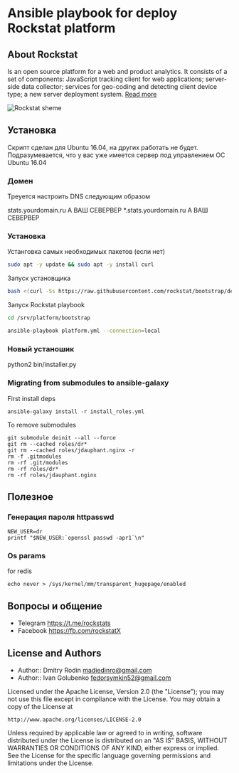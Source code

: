 # Ansible playbook for deploy Rockstat platform

## About Rockstat

Is an open source platform for a web and product analytics. 
It consists of a set of components: JavaScript tracking client for web applications; 
server-side data collector; services for geo-coding and detecting client device type; 
a new server deployment system.
[Read more](https://rockstat.ru/about)

![Rockstat sheme](https://rockstat.ru/media/rockstat_v3_arch.png?3)

## Установка

Скрипт сделан для Ubuntu 16.04, на других работать не будет.
Подразумевается, что у вас уже имеется сервер под управлением OC Ubuntu 16.04

### Домен

Треуется настроить DNS следующим образом 

stats.yourdomain.ru    A  ВАШ СЕВЕРВЕР
*.stats.yourdomain.ru  A  ВАШ СЕВЕРВЕР

### Установка

Устанговка самых необходимых пакетов (если нет)

```bash
sudo apt -y update && sudo apt -y install curl
```

Запуск установщика

```bash
bash <(curl -Ss https://raw.githubusercontent.com/rockstat/bootstrap/dev/bin/runner)
```

Запуск Rockstat playbook

```bash
cd /srv/platform/bootstrap

ansible-playbook platform.yml --connection=local
```


### Новый устаношик

python2 bin/installer.py



### Migrating from submodules to ansible-galaxy

First install deps

    ansible-galaxy install -r install_roles.yml

To remove submodules

    git submodule deinit --all --force
    git rm --cached roles/dr*
    git rm --cached roles/jdauphant.nginx -r
    rm -f .gitmodules
    rm -rf .git/modules
    rm -rf roles/dr*
    rm -rf roles/jdauphant.nginx



## Полезное

### Генерация пароля httpasswd

```
NEW_USER=dr
printf "$NEW_USER:`openssl passwd -apr1`\n"
```
### Os params

for redis

    echo never > /sys/kernel/mm/transparent_hugepage/enabled

## Вопросы и общение

* Telegram https://t.me/rockstats
* Facebook https://fb.com/rockstatX

## License and Authors

* Author:: Dmitry Rodin <madiedinro@gmail.com>
* Author:: Ivan Golubenko <fedorsymkin52@gmail.com>

Licensed under the Apache License, Version 2.0 (the "License");
you may not use this file except in compliance with the License.
You may obtain a copy of the License at

    http://www.apache.org/licenses/LICENSE-2.0

Unless required by applicable law or agreed to in writing, software
distributed under the License is distributed on an "AS IS" BASIS,
WITHOUT WARRANTIES OR CONDITIONS OF ANY KIND, either express or implied.
See the License for the specific language governing permissions and
limitations under the License.
